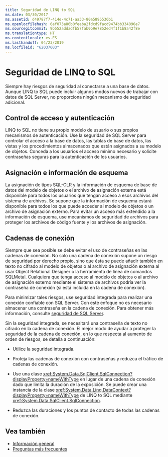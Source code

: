 ```yaml
---
title: Seguridad de LINQ to SQL
ms.date: 03/30/2017
ms.assetid: d49787f7-414e-4c71-aa33-80a5895536b1
ms.openlocfilehash: 6af073a86b0feaba2fdcd9facd9474bb334096e7
ms.sourcegitcommit: 9b552addadfb57fab0b9e7852ed4f1f1b8a42f8e
ms.translationtype: HT
ms.contentlocale: es-ES
ms.lasthandoff: 04/23/2019
ms.locfileid: "62037003"
---
```

# <a name="security-in-linq-to-sql"></a>Seguridad de LINQ to SQL
Siempre hay riesgos de seguridad al conectarse a una base de datos. Aunque LINQ to SQL puede incluir algunos modos nuevos de trabajar con datos de SQL Server, no proporciona ningún mecanismo de seguridad adicional.  
  
## <a name="access-control-and-authentication"></a>Control de acceso y autenticación  
 LINQ to SQL no tiene su propio modelo de usuario o sus propios mecanismos de autenticación. Use la seguridad de SQL Server para controlar el acceso a la base de datos, las tablas de base de datos, las vistas y los procedimientos almacenados que están asignados a su modelo de objetos. Conceda a los usuarios el acceso mínimo necesario y solicite contraseñas seguras para la autenticación de los usuarios.  
  
## <a name="mapping-and-schema-information"></a>Asignación e información de esquema  
 La asignación de tipos SQL-CLR y la información de esquema de base de datos del modelo de objetos o el archivo de asignación externa está disponible para todos los usuarios que tengan acceso a esos archivos del sistema de archivos. Se supone que la información de esquema estará disponible para todos los que puede acceder al modelo de objetos o un archivo de asignación externo. Para evitar un acceso más extendido a la información de esquema, use mecanismos de seguridad de archivos para proteger los archivos de código fuente y los archivos de asignación.  
  
## <a name="connection-strings"></a>Cadenas de conexión  
 Siempre que sea posible se debe evitar el uso de contraseñas en las cadenas de conexión. No solo una cadena de conexión supone un riesgo de seguridad por derecho propio, sino que ésta se puede añadir también en texto no cifrado al modelo de objetos o al archivo de asignación externa al usar Object Relational Designer o la herramienta de línea de comandos SQLMetal. Cualquiera que tenga acceso al modelo de objetos o al archivo de asignación externo mediante el sistema de archivos podría ver la contraseña de conexión (si está incluida en la cadena de conexión).  
  
 Para minimizar tales riesgos, use seguridad integrada para realizar una conexión confiable con SQL Server. Con este enfoque no es necesario almacenar una contraseña en la cadena de conexión. Para obtener más información, consulte [seguridad de SQL Server](../../../../../../docs/framework/data/adonet/sql/sql-server-security.md).  
  
 Sin la seguridad integrada, se necesitará una contraseña de texto no cifrado en la cadena de conexión. El mejor modo de ayudar a proteger la seguridad de la cadena de conexión, en lo que respecta al aumento de orden de riesgos, se detalla a continuación:  
  
- Utilice la seguridad integrada.  
  
- Proteja las cadenas de conexión con contraseñas y reduzca el tráfico de cadenas de conexión.  
  
- Use una clase <xref:System.Data.SqlClient.SqlConnection?displayProperty=nameWithType> en lugar de una cadena de conexión dado que limita la duración de la exposición. Se puede crear una instancia de la clase <xref:System.Data.Linq.DataContext?displayProperty=nameWithType> de LINQ to SQL mediante <xref:System.Data.SqlClient.SqlConnection>.  
  
- Reduzca las duraciones y los puntos de contacto de todas las cadenas de conexión.  
  
## <a name="see-also"></a>Vea también

- [Información general](../../../../../../docs/framework/data/adonet/sql/linq/background-information.md)
- [Preguntas más frecuentes](../../../../../../docs/framework/data/adonet/sql/linq/frequently-asked-questions.md)
